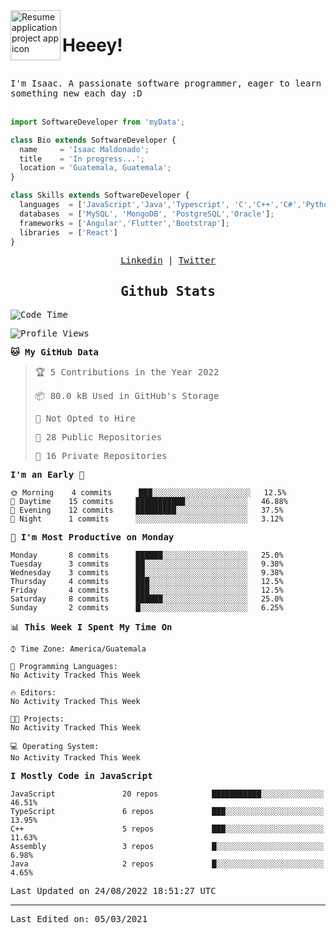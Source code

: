 <img align="left" width="80" height="80" src="https://raw.githubusercontent.com/sidbelbase/sidbelbase/master/wave.gif" alt="Resume application project app icon">

# Heeey!
 
</br>
 
<samp>
I'm Isaac. A passionate software programmer, eager to learn something new each day :D
</samp>
</br></br>



```js
import SoftwareDeveloper from 'myData';

class Bio extends SoftwareDeveloper {
  name     = 'Isaac Maldonado';
  title    = 'In progress...';
  location = 'Guatemala, Guatemala';
}

class Skills extends SoftwareDeveloper {
  languages  = ['JavaScript','Java','Typescript', 'C','C++','C#','Python','Assembly','Dart','Go'];
  databases  = ['MySQL', 'MongoDB', 'PostgreSQL','Oracle'];
  frameworks = ['Angular','Flutter','Bootstrap'];
  libraries  = ['React']
}
```

</p>
<samp>
<p align="center">
<a href="www.linkedin.com/in/isaac-maldonado-4745b2194">Linkedin</a> | <a href="https://twitter.com/Anaklusmos99">Twitter</a>
</p>

<h2 align="center"><samp>Github Stats</samp></h2>

<!--START_SECTION:waka-->
![Code Time](http://img.shields.io/badge/Code%20Time-440%20hrs%2053%20mins-blue)

![Profile Views](http://img.shields.io/badge/Profile%20Views-0-blue)

**🐱 My GitHub Data** 

> 🏆 5 Contributions in the Year 2022
 > 
> 📦 80.0 kB Used in GitHub's Storage 
 > 
> 🚫 Not Opted to Hire
 > 
> 📜 28 Public Repositories 
 > 
> 🔑 16 Private Repositories  
 > 
**I'm an Early 🐤** 

```text
🌞 Morning    4 commits      ███░░░░░░░░░░░░░░░░░░░░░░   12.5% 
🌆 Daytime    15 commits     ███████████░░░░░░░░░░░░░░   46.88% 
🌃 Evening    12 commits     █████████░░░░░░░░░░░░░░░░   37.5% 
🌙 Night      1 commits      ░░░░░░░░░░░░░░░░░░░░░░░░░   3.12%

```
📅 **I'm Most Productive on Monday** 

```text
Monday       8 commits      ██████░░░░░░░░░░░░░░░░░░░   25.0% 
Tuesday      3 commits      ██░░░░░░░░░░░░░░░░░░░░░░░   9.38% 
Wednesday    3 commits      ██░░░░░░░░░░░░░░░░░░░░░░░   9.38% 
Thursday     4 commits      ███░░░░░░░░░░░░░░░░░░░░░░   12.5% 
Friday       4 commits      ███░░░░░░░░░░░░░░░░░░░░░░   12.5% 
Saturday     8 commits      ██████░░░░░░░░░░░░░░░░░░░   25.0% 
Sunday       2 commits      █░░░░░░░░░░░░░░░░░░░░░░░░   6.25%

```


📊 **This Week I Spent My Time On** 

```text
⌚︎ Time Zone: America/Guatemala

💬 Programming Languages: 
No Activity Tracked This Week

🔥 Editors: 
No Activity Tracked This Week

🐱‍💻 Projects: 
No Activity Tracked This Week

💻 Operating System: 
No Activity Tracked This Week

```

**I Mostly Code in JavaScript** 

```text
JavaScript               20 repos            ███████████░░░░░░░░░░░░░░   46.51% 
TypeScript               6 repos             ███░░░░░░░░░░░░░░░░░░░░░░   13.95% 
C++                      5 repos             ███░░░░░░░░░░░░░░░░░░░░░░   11.63% 
Assembly                 3 repos             █░░░░░░░░░░░░░░░░░░░░░░░░   6.98% 
Java                     2 repos             █░░░░░░░░░░░░░░░░░░░░░░░░   4.65%

```



 Last Updated on 24/08/2022 18:51:27 UTC
<!--END_SECTION:waka-->

------

Last Edited on: 05/03/2021

